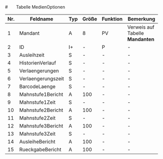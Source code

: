 #       Tabelle MedienOptionen

Nr.|Feldname|Typ|Größe|Funktion|Bemerkung
--|--|--|--|--|--
1|Mandant|A|8|PV|Verweis auf Tabelle **Mandanten**
2|ID|I+|-|P|-
3|Ausleihzeit|S|-|-|-
4|HistorienVerlauf|S|-|-|-
5|Verlaengerungen|S|-|-|-
6|Verlaengerungszeit|S|-|-|-
7|BarcodeLaenge|S|-|-|-
8|Mahnstufe1Bericht|A|100|-|-
9|Mahnstufe1Zeit|S|-|-|-
10|Mahnstufe2Bericht|A|100|-|-
11|Mahnstufe2Zeit|S|-|-|-
12|Mahnstufe3Bericht|A|100|-|-
13|Mahnstufe3Zeit|S|-|-|-
14|AusleiheBericht|A|100|-|-
15|RueckgabeBericht|A|100|-|-
